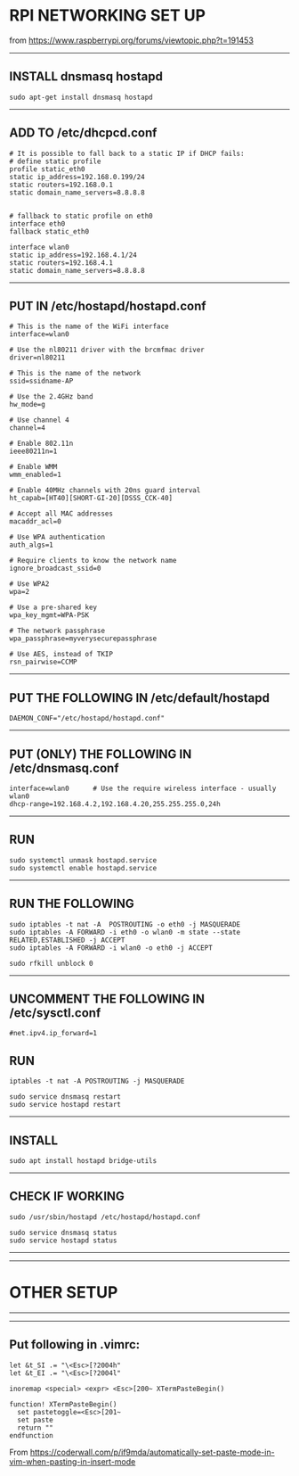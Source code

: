 # RPI NETWORKING SET UP 
from https://www.raspberrypi.org/forums/viewtopic.php?t=191453
_______________________________________________________________________

## INSTALL dnsmasq hostapd
```
sudo apt-get install dnsmasq hostapd
```
_______________________________________________________________________

## ADD TO /etc/dhcpcd.conf

```
# It is possible to fall back to a static IP if DHCP fails:
# define static profile
profile static_eth0
static ip_address=192.168.0.199/24
static routers=192.168.0.1
static domain_name_servers=8.8.8.8


# fallback to static profile on eth0
interface eth0
fallback static_eth0

interface wlan0
static ip_address=192.168.4.1/24
static routers=192.168.4.1
static domain_name_servers=8.8.8.8
```

_______________________________________________________________________

## PUT IN /etc/hostapd/hostapd.conf
```
# This is the name of the WiFi interface
interface=wlan0

# Use the nl80211 driver with the brcmfmac driver
driver=nl80211

# This is the name of the network
ssid=ssidname-AP

# Use the 2.4GHz band
hw_mode=g

# Use channel 4
channel=4

# Enable 802.11n
ieee80211n=1

# Enable WMM
wmm_enabled=1

# Enable 40MHz channels with 20ns guard interval
ht_capab=[HT40][SHORT-GI-20][DSSS_CCK-40]

# Accept all MAC addresses
macaddr_acl=0

# Use WPA authentication
auth_algs=1

# Require clients to know the network name
ignore_broadcast_ssid=0

# Use WPA2
wpa=2

# Use a pre-shared key
wpa_key_mgmt=WPA-PSK

# The network passphrase
wpa_passphrase=myverysecurepassphrase

# Use AES, instead of TKIP
rsn_pairwise=CCMP
```

_______________________________________________________________________

## PUT THE FOLLOWING IN  /etc/default/hostapd
```
DAEMON_CONF="/etc/hostapd/hostapd.conf"
```
_______________________________________________________________________

## PUT (ONLY) THE FOLLOWING IN  /etc/dnsmasq.conf
```
interface=wlan0      # Use the require wireless interface - usually wlan0
dhcp-range=192.168.4.2,192.168.4.20,255.255.255.0,24h
```

_______________________________________________________________________

## RUN
```
sudo systemctl unmask hostapd.service
sudo systemctl enable hostapd.service
```

_______________________________________________________________________

## RUN THE  FOLLOWING
```
sudo iptables -t nat -A  POSTROUTING -o eth0 -j MASQUERADE
sudo iptables -A FORWARD -i eth0 -o wlan0 -m state --state RELATED,ESTABLISHED -j ACCEPT
sudo iptables -A FORWARD -i wlan0 -o eth0 -j ACCEPT

sudo rfkill unblock 0
```

_______________________________________________________________________

## UNCOMMENT THE FOLLOWING IN /etc/sysctl.conf
```
#net.ipv4.ip_forward=1
```

## RUN
```
iptables -t nat -A POSTROUTING -j MASQUERADE

sudo service dnsmasq restart
sudo service hostapd restart
```

_______________________________________________________________________

## INSTALL
```
sudo apt install hostapd bridge-utils
```

_______________________________________________________________________

## CHECK IF WORKING
```
sudo /usr/sbin/hostapd /etc/hostapd/hostapd.conf

sudo service dnsmasq status
sudo service hostapd status
```



_______________________________________________________________________
_______________________________________________________________________
# OTHER SETUP
_______________________________________________________________________
_______________________________________________________________________

## Put following in .vimrc:
```
let &t_SI .= "\<Esc>[?2004h"
let &t_EI .= "\<Esc>[?2004l"

inoremap <special> <expr> <Esc>[200~ XTermPasteBegin()

function! XTermPasteBegin()
  set pastetoggle=<Esc>[201~
  set paste
  return ""
endfunction
```
From
https://coderwall.com/p/if9mda/automatically-set-paste-mode-in-vim-when-pasting-in-insert-mode
